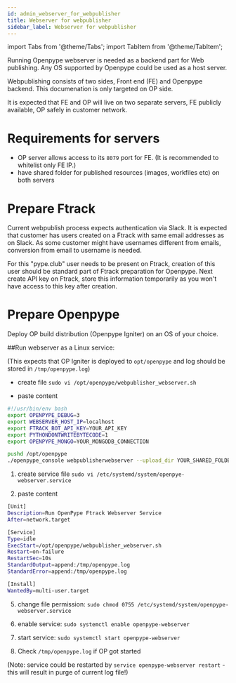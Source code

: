 ```yaml
---
id: admin_webserver_for_webpublisher
title: Webserver for webpublisher
sidebar_label: Webserver for webpublisher
---
```


import Tabs from '@theme/Tabs';
import TabItem from '@theme/TabItem';

Running Openpype webserver is needed as a backend part for Web publishing. 
Any OS supported by Openpype could be used as a host server.

Webpublishing consists of two sides, Front end (FE) and Openpype backend. This documenation is only targeted on OP side.

It is expected that FE and OP will live on two separate servers, FE publicly available, OP safely in customer network.

# Requirements for servers
- OP server allows access to its `8079` port for FE. (It is recommended to whitelist only FE IP.)
- have shared folder for published resources (images, workfiles etc) on both servers

# Prepare Ftrack
Current webpublish process expects authentication via Slack. It is expected that customer has users created on a Ftrack
with same email addresses as on Slack. As some customer might have usernames different from emails, conversion from email to username is needed.

For this "pype.club" user needs to be present on Ftrack, creation of this user should be standard part of Ftrack preparation for Openpype.
Next create API key on Ftrack, store this information temporarily as you won't have access to this key after creation.


# Prepare Openpype

Deploy OP build distribution (Openpype Igniter) on an OS of your choice.

##Run webserver as a Linux service:

(This expects that OP Igniter is deployed to `opt/openpype` and log should be stored in `/tmp/openpype.log`)

- create file `sudo vi /opt/openpype/webpublisher_webserver.sh`

- paste content
```sh
#!/usr/bin/env bash
export OPENPYPE_DEBUG=3
export WEBSERVER_HOST_IP=localhost
export FTRACK_BOT_API_KEY=YOUR_API_KEY
export PYTHONDONTWRITEBYTECODE=1
export OPENPYPE_MONGO=YOUR_MONGODB_CONNECTION

pushd /opt/openpype
./openpype_console webpublisherwebserver --upload_dir YOUR_SHARED_FOLDER_ON_HOST  --executable /opt/openpype/openpype_console  > /tmp/openpype.log 2>&1
```

1. create service file `sudo vi /etc/systemd/system/openpye-webserver.service`

2. paste content
```sh
[Unit]
Description=Run OpenPype Ftrack Webserver Service
After=network.target

[Service]
Type=idle
ExecStart=/opt/openpype/webpublisher_webserver.sh
Restart=on-failure
RestartSec=10s
StandardOutput=append:/tmp/openpype.log
StandardError=append:/tmp/openpype.log

[Install]
WantedBy=multi-user.target
```

5.  change file permission:
    `sudo chmod 0755 /etc/systemd/system/openpype-webserver.service`

6.  enable service:
    `sudo systemctl enable openpype-webserver`

7.  start service:
    `sudo systemctl start openpype-webserver`
    
8. Check `/tmp/openpype.log` if OP got started

(Note: service could be restarted by `service openpype-webserver restart` - this will result in purge of current log file!)